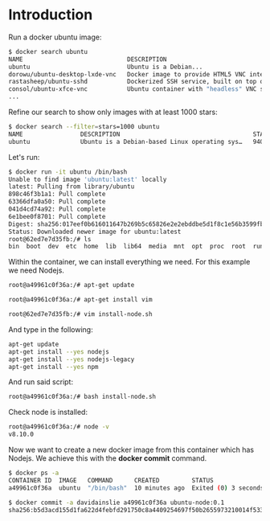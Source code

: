 # Introduction

Run a docker ubuntu image:

```bash
$ docker search ubuntu
NAME                             DESCRIPTION                                     STARS
ubuntu                           Ubuntu is a Debian...                           9405
dorowu/ubuntu-desktop-lxde-vnc   Docker image to provide HTML5 VNC interface …   292
rastasheep/ubuntu-sshd           Dockerized SSH service, built on top of offi…   211
consol/ubuntu-xfce-vnc           Ubuntu container with "headless" VNC session…   173
...
```

Refine our search to show only images with at least 1000 stars:

```bash
$ docker search --filter=stars=1000 ubuntu
NAME                DESCRIPTION                                     STARS       OFFICIAL
ubuntu              Ubuntu is a Debian-based Linux operating sys…   9405        [OK]
```

Let's run:

```bash
$ docker run -it ubuntu /bin/bash
Unable to find image 'ubuntu:latest' locally
latest: Pulling from library/ubuntu
898c46f3b1a1: Pull complete
63366dfa0a50: Pull complete
041d4cd74a92: Pull complete
6e1bee0f8701: Pull complete
Digest: sha256:017eef0b616011647b269b5c65826e2e2ebddbe5d1f8c1e56b3599fb14fabec8
Status: Downloaded newer image for ubuntu:latest
root@62ed7e7d35fb:/# ls
bin  boot  dev  etc  home  lib  lib64  media  mnt  opt  proc  root  run  sbin  srv  sys  tmp  usr  var
```

Within the container, we can install everything we need. For this example we need Nodejs.

```bash
root@a49961c0f36a:/# apt-get update

root@a49961c0f36a:/# apt-get install vim
```

```bash
root@62ed7e7d35fb:/# vim install-node.sh
```

And type in the following:

```bash
apt-get update
apt-get install --yes nodejs
apt-get install --yes nodejs-legacy
apt-get install --yes npm
```

And run said script:

```bash
root@a49961c0f36a:/# bash install-node.sh
```

Check node is installed:

```bash
root@a49961c0f36a:/# node -v
v8.10.0
```

Now we want to create a new docker image from this container which has Nodejs. We achieve this with the **docker commit** command.

```bash
$ docker ps -a
CONTAINER ID  IMAGE   COMMAND      CREATED         STATUS                  PORTS   NAMES
a49961c0f36a  ubuntu  "/bin/bash"  10 minutes ago  Exited (0) 3 seconds ago     elated_joliot
```

```bash
$ docker commit -a davidainslie a49961c0f36a ubuntu-node:0.1
sha256:b5d3acd155d1fa622d4febfd291750c8a4409254697f50b2655973210014f533
```


